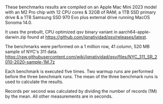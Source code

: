 These benchmarks results are compiled on an Apple Mac Mini 2023 model with an M2 Pro chip
with 12 CPU cores & 32GB of RAM; a 1TB SSD primary drive & a 1TB Samsung SSD 970 Evo plus
external drive running MacOS Sonoma 14.0.


It uses the prebuilt, CPU optimized qsv binary variant in aarch64-apple-darwin.zip
found at https://github.com/jqnatividad/qsv/releases/latest.


The benchmarks were performed on a 1 million row, 41 column, 520 MB sample of NYC's 311 data.
https://raw.githubusercontent.com/wiki/jqnatividad/qsv/files/NYC_311_SR_2010-2020-sample-1M.7z

Each benchmark is executed five times. Two warmup runs are performed before the three
benchmark runs. The mean of the three benchmark runs is used to calculate the results.

Records per second was calculated by dividing the number of records (1M) by the mean.
All other measurements are in seconds.
